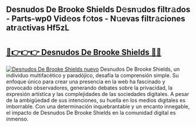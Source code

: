 ## Desnudos De Brooke Shields D𝚎sn𝚞dos filtr𝚊dos - Parts-wp0 Vid𝚎os f𝚘tos - N𝚞evas filtr𝚊ciones atr𝚊ctivas Hf5zL

# <h2><a href="http://mbcfk8.tromn.icu/?c=Desnudos+De+Brooke+Shields">🔗👉👉👉 Desnudos De Brooke Shields 🔗🔗</a></h2>

[![Desnudos De Brooke Shields nuevo](https://i.imgur.com/pEAQMta.gif)](http://mbcfk8.tromn.icu/?c=Desnudos+De+Brooke+Shields)
Desnudos De Brooke Shields, un individuo multifacético y paradójico, desafía la comprensión simple. Su enfoque único para crear una presencia en la web ha fascinado y provocado observadores, generando debates sobre la privacidad, la expresión artística y las complejidades de las sociedades digitales. A pesar de la ambigüedad de sus intenciones, su huella en los medios digitales es imborrable. Con una determinación inquebrantable y un encanto innegable, el impacto de Desnudos De Brooke Shields en la comunidad digital es inmenso.

